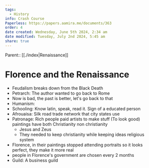 ```yaml
---
tags:
  - History
info: Crash Course
Paperless: https://papers.aamira.me/documents/363
order: 4
date created: Wednesday, June 5th 2024, 2:34 am
date modified: Tuesday, July 2nd 2024, 5:45 am
share: true
---
```


Parent:: [[./index|Renaissance]]

# Florence and the Renaissance

- Feudalism breaks down from the Black Death
- Petrarch: The author wanted to go back to Rome
- Now is bad, the past is better, let's go back to that
- Humanism:
- Schooling: Know latin, speak, read it. Sign of a educated person
- Afrouaisa: Silk road trade network that city states use
- Patronage: Rich people paid artists to make stuff (To look good) paintings have both Christianity non christianity
  - Jesus and Zeus
  - They needed to keep christianity while keeping ideas religious system
- Florence, in their paintings stopped attending portraits so it looks perfect, they make it more real
- people in Florence's government are chosen every 2 months
- Guild: A business guild
